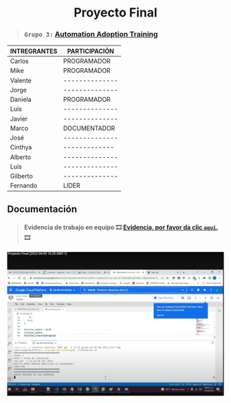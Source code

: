 <h1 align="center"> Proyecto Final </h1>

> ### `Grupo 3:` [**Automation Adoption Training**](https://classroom.google.com/c/NDc3NDE2Njk4MjM2/a/NDgxMTUxNDQ0MzUz/details)



|INTREGRANTES  | PARTICIPACIÓN  | 
|------------- | -------------- |
|Carlos        | PROGRAMADOR    |
|Mike          | PROGRAMADOR    |
|Valente       | -------------- |
|Jorge         | -------------- |
|Daniela       | PROGRAMADOR    |
|Luis          | -------------- |
|Javier        | -------------- |
|Marco         | DOCUMENTADOR   |
|José          | -------------- |
|Cinthya       |  ------------- |
|Alberto       | -------------- |
|Luis          | -------------- |
|Gilberto      | -------------- |
|Fernando      | LIDER          |

## Documentación 












> #### **Evidencia de trabajo en equipo** :film_strip: [Evidencia, por favor da clic `aquí`.](https://mail.google.com/mail/u/0/?tab=rm&ogbl#inbox/FMfcgzGmvnzQrwKRjNdzRqKwsCkBKvSL?projector=1) :film_strip:

<!-- Este deberia ser el video -->
<img src="Imagenes/v1.jpg" width="800">



